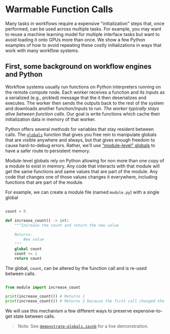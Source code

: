 # Warmable Function Calls

Many tasks in workflows require a expensive "initialization" steps that, once performed, can be used across multiple tasks.
For example, you may want to reuse a machine learning model for multiple interface tasks but want to avoid loading it onto GPUs more than once.
We show a few Python examples of how to avoid repeating these costly initializations in ways that work with many workflow systems.

## First, some background on workflow engines and Python

Workflow systems usually run functions on Python interpreters running on the remote compute node.
Each worker receives a function and its inputs as a serialized (e.g., pickled) message that the it then deserializes and executes.
The worker then sends the outputs back to the rest of the system and downloads another function/inputs to run.
_The worker typically stays alive between function calls_.
Our goal is write functions which cache their initialization data in memory of that worker.

Python offers several methods for variables that stay resident between calls.
The [`globals`](https://docs.python.org/3/library/functions.html#globals) function that gives you free rein to manipulate globals that are visible anywhere and always, but that gives enough freedom to cause hard-to-debug errors.
Rather, we'll use ["module-level" globals](https://docs.python.org/3/faq/programming.html#how-do-i-share-global-variables-across-modules) to have a safer route to persistent memory.

Module-level globals rely on Python allowing for non more than one copy of a module to exist in memory. 
Any code that interacts with that module will get the same functions and same values that are part of the module.
Any code that changes one of those values changes it everywhere, including functions that are part of the module.

For example, we can create a module file (named `module.py`) with a single global

```python

count = 0

def increase_count() -> int:
    """Increase the count and return the new value
    
    Returns:
        New value
    """
    global count
    count += 1
    return count
```

The global, `count`, can be altered by the function call and is re-used between calls.

```python

from module import increase_count

print(increase_count()) # Returns 1
print(increase_count()) # Returns 2 because the first call changed the global
```

We will use this mechanism a few different ways to preserve expensive-to-get state between calls.

> Note: See [`demonstrate-globals.ipynb`](./demonstrate_globals.ipynb) for a live demonstration.
